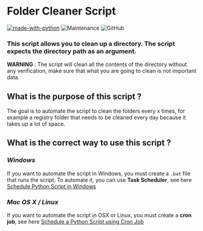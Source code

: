 # Folder Cleaner Script
[![made-with-python](https://img.shields.io/badge/Made%20with-Python-1f425f.svg?style=for-the-badge)](https://www.python.org/) ![Maintenance](https://img.shields.io/badge/Maintained%3F-yes-green.svg?style=for-the-badge) ![GitHub](https://img.shields.io/github/license/mazzya/folder-cleaner?style=for-the-badge)
### This script allows you to clean up a directory. The script expects the directory path as an argument. 

**WARNING** : The script will clean all the contents of the directory without any verification, make sure that what you are going to clean is not important data.

## What is the purpose of this script ?
The goal is to automate the script to clean the folders every x times, for example a registry folder that needs to be cleaned every day because it takes up a lot of space.
## What is the correct way to use this script ?
### *Windows* 
If you want to automate the script in Windows, you must create a `.bat` file that runs the script. To automate it, you can use **Task Scheduler**, see here [Schedule Python Script in Windows](https://datatofish.com/python-script-windows-scheduler/)
### *Mac OS X / Linux*
If you want to automate the script in OSX or Linux, you must create a **cron job**, see here [Schedule a Python Script using Cron Job](https://gavinwiener.medium.com/how-to-schedule-a-python-script-cron-job-dea6cbf69f4e)

